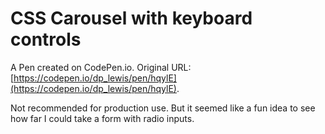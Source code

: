 # CSS Carousel with keyboard controls

A Pen created on CodePen.io. Original URL: [https://codepen.io/dp_lewis/pen/hqylE](https://codepen.io/dp_lewis/pen/hqylE).

Not recommended for production use. But it seemed like a fun idea to see how far I could take a form with radio inputs.
